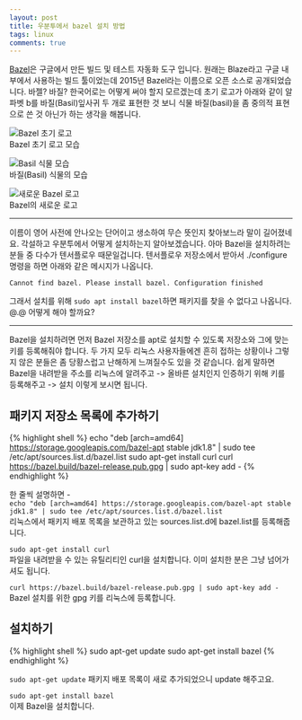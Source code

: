 ```yaml
---
layout: post
title: 우분투에서 bazel 설치 방법
tags: linux
comments: true
---
```


[Bazel](https://www.bazel.build/)은 구글에서 만든 빌드 및 테스트 자동화 도구 입니다. 원래는 Blaze라고 구글 내부에서 사용하는 빌드 툴이었는데 2015년 Bazel라는 이름으로 오픈 소스로 공개되었습니다. 바젤? 바질? 한국어로는 어떻게 써야 할지 모르겠는데 초기 로고가 아래와 같이 알파벳 b를 바질(Basil)잎사귀 두 개로 표현한 것 보니 식물 바질(basil)을 좀 중의적 표현으로 쓴 것 아닌가 하는 생각을 해봅니다.

![Bazel 초기 로고](https://upload.wikimedia.org/wikipedia/en/f/f6/Bazel_logo.png)  
Bazel 초기 로고 모습

![Basil 식물 모습](https://upload.wikimedia.org/wikipedia/commons/9/90/Basil-Basilico-Ocimum_basilicum-albahaca.jpg)  
바질(Basil) 식물의 모습

![새로운 Bazel 로고](https://upload.wikimedia.org/wikipedia/en/thumb/7/7d/Bazel_logo.svg/220px-Bazel_logo.svg.png)  
Bazel의 새로운 로고

---

이름이 영어 사전에 안나오는 단어이고 생소하여 무슨 뜻인지 찾아보느라 말이 길어졌네요. 각설하고 우분투에서 어떻게 설치하는지 알아보겠습니다. 아마 Bazel을 설치하려는 분들 중 다수가 텐서플로우 때문일겁니다. 텐서플로우 저장소에서 받아서 ./configure 명령을 하면 아래와 같은 메시지가 나옵니다.

`Cannot find bazel. Please install bazel. Configuration finished`

그래서 설치를 위해 `sudo apt install bazel`하면 패키지를 찾을 수 없다고 나옵니다. @.@ 어떻게 해야 할까요?

---

Bazel을 설치하려면 먼저 Bazel 저장소를 apt로 설치할 수 있도록 저장소와 그에 맞는 키를 등록해줘야 합니다. 두 가지 모두 리눅스 사용자들에겐 흔히 접하는 상황이나 그렇지 않은 분들은 좀 당황스럽고 난해하게 느껴질수도 있을 것 같습니다. 쉽게 말하면 Bazel을 내려받을 주소를 리눅스에 알려주고 -> 올바른 설치인지 인증하기 위해 키를 등록해주고 -> 설치 이렇게 보시면 됩니다.

## 패키지 저장소 목록에 추가하기

{% highlight shell %}
echo "deb [arch=amd64] https://storage.googleapis.com/bazel-apt stable jdk1.8" | sudo tee /etc/apt/sources.list.d/bazel.list
sudo apt-get install curl
curl https://bazel.build/bazel-release.pub.gpg | sudo apt-key add -
{% endhighlight %}

한 줄씩 설명하면 -  
`echo "deb [arch=amd64] https://storage.googleapis.com/bazel-apt stable jdk1.8" | sudo tee /etc/apt/sources.list.d/bazel.list`  
리눅스에서 패키지 배포 목록을 보관하고 있는 sources.list.d에 bazel.list를 등록해줍니다.

`sudo apt-get install curl`  
파일을 내려받을 수 있는 유틸리티인 curl을 설치합니다. 이미 설치한 분은 그냥 넘어가셔도 됩니다.

`curl https://bazel.build/bazel-release.pub.gpg | sudo apt-key add -`  
Bazel 설치를 위한 gpg 키를 리눅스에 등록합니다.

## 설치하기

{% highlight shell %}
sudo apt-get update
sudo apt-get install bazel
{% endhighlight %}

`sudo apt-get update`
패키지 배포 목록이 새로 추가되었으니 update 해주고요.

`sudo apt-get install bazel`  
이제 Bazel을 설치합니다.
